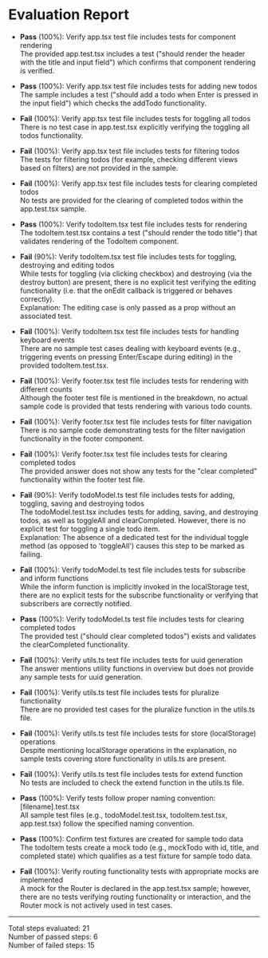 # Evaluation Report

- **Pass** (100%): Verify app.tsx test file includes tests for component rendering  
  The provided app.test.tsx includes a test ("should render the header with the title and input field") which confirms that component rendering is verified.

- **Pass** (100%): Verify app.tsx test file includes tests for adding new todos  
  The sample includes a test ("should add a todo when Enter is pressed in the input field") which checks the addTodo functionality.

- **Fail** (100%): Verify app.tsx test file includes tests for toggling all todos  
  There is no test case in app.test.tsx explicitly verifying the toggling all todos functionality.

- **Fail** (100%): Verify app.tsx test file includes tests for filtering todos  
  The tests for filtering todos (for example, checking different views based on filters) are not provided in the sample.

- **Fail** (100%): Verify app.tsx test file includes tests for clearing completed todos  
  No tests are provided for the clearing of completed todos within the app.test.tsx sample.

- **Pass** (100%): Verify todoItem.tsx test file includes tests for rendering  
  The todoItem.test.tsx contains a test ("should render the todo title") that validates rendering of the TodoItem component.

- **Fail** (90%): Verify todoItem.tsx test file includes tests for toggling, destroying and editing todos  
  While tests for toggling (via clicking checkbox) and destroying (via the destroy button) are present, there is no explicit test verifying the editing functionality (i.e. that the onEdit callback is triggered or behaves correctly).  
  Explanation: The editing case is only passed as a prop without an associated test.

- **Fail** (100%): Verify todoItem.tsx test file includes tests for handling keyboard events  
  There are no sample test cases dealing with keyboard events (e.g., triggering events on pressing Enter/Escape during editing) in the provided todoItem.test.tsx.

- **Fail** (100%): Verify footer.tsx test file includes tests for rendering with different counts  
  Although the footer test file is mentioned in the breakdown, no actual sample code is provided that tests rendering with various todo counts.

- **Fail** (100%): Verify footer.tsx test file includes tests for filter navigation  
  There is no sample code demonstrating tests for the filter navigation functionality in the footer component.

- **Fail** (100%): Verify footer.tsx test file includes tests for clearing completed todos  
  The provided answer does not show any tests for the "clear completed" functionality within the footer test file.

- **Fail** (90%): Verify todoModel.ts test file includes tests for adding, toggling, saving and destroying todos  
  The todoModel.test.tsx includes tests for adding, saving, and destroying todos, as well as toggleAll and clearCompleted. However, there is no explicit test for toggling a single todo item.  
  Explanation: The absence of a dedicated test for the individual toggle method (as opposed to 'toggleAll') causes this step to be marked as failing.

- **Fail** (100%): Verify todoModel.ts test file includes tests for subscribe and inform functions  
  While the inform function is implicitly invoked in the localStorage test, there are no explicit tests for the subscribe functionality or verifying that subscribers are correctly notified.

- **Pass** (100%): Verify todoModel.ts test file includes tests for clearing completed todos  
  The provided test ("should clear completed todos") exists and validates the clearCompleted functionality.

- **Fail** (100%): Verify utils.ts test file includes tests for uuid generation  
  The answer mentions utility functions in overview but does not provide any sample tests for uuid generation.

- **Fail** (100%): Verify utils.ts test file includes tests for pluralize functionality  
  There are no provided test cases for the pluralize function in the utils.ts file.

- **Fail** (100%): Verify utils.ts test file includes tests for store (localStorage) operations  
  Despite mentioning localStorage operations in the explanation, no sample tests covering store functionality in utils.ts are present.

- **Fail** (100%): Verify utils.ts test file includes tests for extend function  
  No tests are included to check the extend function in the utils.ts file.

- **Pass** (100%): Verify tests follow proper naming convention: [filename].test.tsx  
  All sample test files (e.g., todoModel.test.tsx, todoItem.test.tsx, app.test.tsx) follow the specified naming convention.

- **Pass** (100%): Confirm test fixtures are created for sample todo data  
  The todoItem tests create a mock todo (e.g., mockTodo with id, title, and completed state) which qualifies as a test fixture for sample todo data.

- **Fail** (100%): Verify routing functionality tests with appropriate mocks are implemented  
  A mock for the Router is declared in the app.test.tsx sample; however, there are no tests verifying routing functionality or interaction, and the Router mock is not actively used in test cases.

---

Total steps evaluated: 21  
Number of passed steps: 6  
Number of failed steps: 15